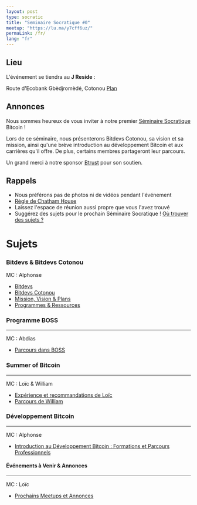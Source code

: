 ```yaml
---
layout: post
type: socratic
title: "Seminaire Socratique #0"
meetup: "https://lu.ma/y7cff6uz/"
permaLink: /fr/
lang: "fr"
---
```


## Lieu

L'événement se tiendra au **J Reside** :

Route d'Ecobank   Gbèdjromèdé, Cotonou  [Plan](https://maps.app.goo.gl/ukULnxssWyySSuxLA)

## Annonces

Nous sommes heureux de vous inviter à notre premier [Séminaire Socratique](/about) Bitcoin !

Lors de ce séminaire, nous présenterons Bitdevs Cotonou, sa vision et sa mission, ainsi qu'une brève introduction au développement Bitcoin et aux carrières qu'il offre. De plus, certains membres partageront leur parcours.

Un grand merci à notre sponsor [Btrust](http://btrust.tech/) pour son soutien.

## Rappels

- Nous préférons pas de photos ni de vidéos pendant l'événement
- [Règle de Chatham House](https://www.chathamhouse.org/about-us/chatham-house-rule)
- Laissez l'espace de réunion aussi propre que vous l'avez trouvé
- Suggérez des sujets pour le prochain Séminaire Socratique ! [Où trouver des sujets ?](/topics)

# Sujets

### Bitdevs & Bitdevs Cotonou

MC : Alphonse
- [Bitdevs](/about)
- [Bitdevs Cotonou](/)
- [Mission, Vision & Plans](https://x.com/BitdevsCotonou/status/1890128938984452604)
- [Programmes & Ressources](https://alphonsemehounme.github.io/bitdev/)

### Programme BOSS
---
MC : Abdias

- [Parcours dans BOSS](https://x.com/BitcoinBenin/status/1888947989781111210)

### Summer of Bitcoin
---
MC : Loïc & William

- [Expérience et recommandations de Loïc](https://x.com/Loicbtc)
- [Parcours de William](https://x.com/summerofbitcoin)

### Développement Bitcoin
---
MC : Alphonse

- [Introduction au Développement Bitcoin : Formations et Parcours Professionnels]()

#### Événements à Venir & Annonces
---
MC : Loïc

- [Prochains Meetups et Annonces]()
